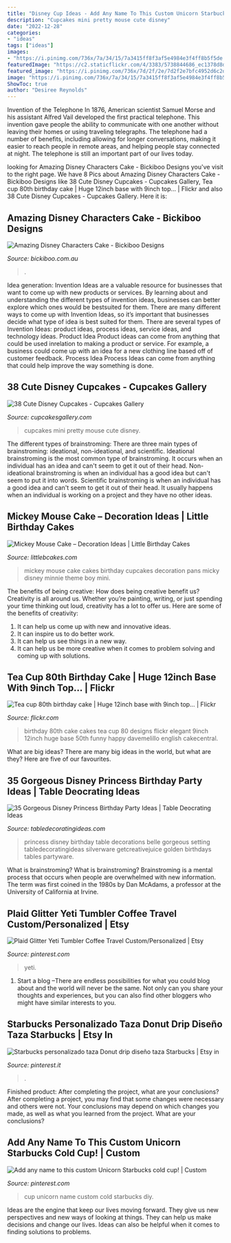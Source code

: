 ```yaml
---
title: "Disney Cup Ideas - Add Any Name To This Custom Unicorn Starbucks Cold Cup!"
description: "Cupcakes mini pretty mouse cute disney"
date: "2022-12-28"
categories:
- "ideas"
tags: ["ideas"]
images:
- "https://i.pinimg.com/736x/7a/34/15/7a3415ff8f3af5e4984e3f4ff8b5f5de.jpg"
featuredImage: "https://c2.staticflickr.com/4/3383/5738844686_ec1378d8d1_b.jpg"
featured_image: "https://i.pinimg.com/736x/7d/2f/2e/7d2f2e7bfc4952d6c2ddacf46785b066.jpg"
image: "https://i.pinimg.com/736x/7a/34/15/7a3415ff8f3af5e4984e3f4ff8b5f5de.jpg"
ShowToc: true
author: "Desiree Reynolds"
---
```



Invention of the Telephone
In 1876, American scientist Samuel Morse and his assistant Alfred Vail developed the first practical telephone. This invention gave people the ability to communicate with one another without leaving their homes or using traveling telegraphs. The telephone had a number of benefits, including allowing for longer conversations, making it easier to reach people in remote areas, and helping people stay connected at night. The telephone is still an important part of our lives today.

	

		
looking for Amazing Disney Characters Cake - Bickiboo Designs you've visit to the right page. We have 8 Pics about Amazing Disney Characters Cake - Bickiboo Designs like 38 Cute Disney Cupcakes - Cupcakes Gallery, Tea cup 80th birthday cake | Huge 12inch base with 9inch top… | Flickr and also 38 Cute Disney Cupcakes - Cupcakes Gallery. Here it is:
		
    
## Amazing Disney Characters Cake - Bickiboo Designs

<img loading=lazy src="https://cdn.shopify.com/s/files/1/0161/3068/files/disney_cake_grande.jpg?868" onerror="this.onerror=null;this.src='https://tse4.mm.bing.net/th?id=OIP.Vuiy4RClN-qdoTlUl1-isQAAAA&amp;pid=15.1';" alt="Amazing Disney Characters Cake - Bickiboo Designs">

_Source: bickiboo.com.au_

>. 

	

Idea generation:
Invention Ideas are a valuable resource for businesses that want to come up with new products or services. By learning about and understanding the different types of invention ideas, businesses can better explore which ones would be bestsuited for them. There are many different ways to come up with Invention Ideas, so it’s important that businesses decide what type of idea is best suited for them.
There are several types of Invention Ideas: product ideas, process ideas, service ideas, and technology ideas. Product Idea 
Product ideas can come from anything that could be used inrelation to making a product or service. For example, a business could come up with an idea for a new clothing line based off of customer feedback. Process Idea 
Process Ideas can come from anything that could help improve the way something is done.

    
## 38 Cute Disney Cupcakes - Cupcakes Gallery

<img loading=lazy src="https://cupcakesgallery.com/wp-content/uploads/2015/10/Pretty-Mini-Mouse-Cupcakes.jpg" onerror="this.onerror=null;this.src='https://tse3.mm.bing.net/th?id=OIP.6hh9avUh-8rErsZ_MqDqUwHaJ3&amp;pid=15.1';" alt="38 Cute Disney Cupcakes - Cupcakes Gallery">

_Source: cupcakesgallery.com_

>cupcakes mini pretty mouse cute disney. 

	

The different types of brainstroming:
There are three main types of brainstroming: ideational, non-ideational, and scientific. Ideational brainstroming is the most common type of brainstroming. It occurs when an individual has an idea and can't seem to get it out of their head. Non-ideational brainstroming is when an individual has a good idea but can't seem to put it into words. Scientific brainstroming is when an individual has a good idea and can't seem to get it out of their head. It usually happens when an individual is working on a project and they have no other ideas.

    
## Mickey Mouse Cake – Decoration Ideas | Little Birthday Cakes

<img loading=lazy src="http://www.littlebcakes.com/wp-content/uploads/2013/08/Mickey-Mouse-Cake-Pans.jpg" onerror="this.onerror=null;this.src='https://tse3.mm.bing.net/th?id=OIP.OjGnoTefdnTkUNDUsnLERwHaLH&amp;pid=15.1';" alt="Mickey Mouse Cake – Decoration Ideas | Little Birthday Cakes">

_Source: littlebcakes.com_

>mickey mouse cake cakes birthday cupcakes decoration pans micky disney minnie theme boy mini. 

	

The benefits of being creative: How does being creative benefit us?
Creativity is all around us. Whether you’re painting, writing, or just spending your time thinking out loud, creativity has a lot to offer us. Here are some of the benefits of creativity: 
1. It can help us come up with new and innovative ideas.
2. It can inspire us to do better work.
3. It can help us see things in a new way.
4. It can help us be more creative when it comes to problem solving and coming up with solutions.

    
## Tea Cup 80th Birthday Cake | Huge 12inch Base With 9inch Top… | Flickr

<img loading=lazy src="https://c2.staticflickr.com/4/3383/5738844686_ec1378d8d1_b.jpg" onerror="this.onerror=null;this.src='https://tse2.mm.bing.net/th?id=OIP.eK8dMd5RO9_3WEHfGf4x8gHaJ4&amp;pid=15.1';" alt="Tea cup 80th birthday cake | Huge 12inch base with 9inch top… | Flickr">

_Source: flickr.com_

>birthday 80th cake cakes tea cup 80 designs flickr elegant 9inch 12inch huge base 50th funny happy davemelillo english cakecentral. 

	

What are big ideas?
There are many big ideas in the world, but what are they? Here are five of our favourites.

    
## 35 Gorgeous Disney Princess Birthday Party Ideas | Table Deocrating Ideas

<img loading=lazy src="http://www.getcreativejuice.com/wp-content/uploads/2014/05/Princess-Party-tablesetting.jpg" onerror="this.onerror=null;this.src='https://tse4.mm.bing.net/th?id=OIP.eDrUOXJODx_VRkJ1ycPMbAHaLJ&amp;pid=15.1';" alt="35 Gorgeous Disney Princess Birthday Party Ideas | Table Deocrating Ideas">

_Source: tabledecoratingideas.com_

>princess disney birthday table decorations belle gorgeous setting tabledecoratingideas silverware getcreativejuice golden birthdays tables partyware. 

	

What is brainstroming?
What is brainstroming? Brainstroming is a mental process that occurs when people are overwhelmed with new information. The term was first coined in the 1980s by Dan McAdams, a professor at the University of California at Irvine.

    
## Plaid Glitter Yeti Tumbler Coffee Travel Custom/Personalized | Etsy

<img loading=lazy src="https://i.pinimg.com/736x/7a/34/15/7a3415ff8f3af5e4984e3f4ff8b5f5de.jpg" onerror="this.onerror=null;this.src='https://tse3.mm.bing.net/th?id=OIP.5gdsgB4wYL51gHtalY2zjAHaLI&amp;pid=15.1';" alt="Plaid Glitter Yeti Tumbler Coffee Travel Custom/Personalized | Etsy">

_Source: pinterest.com_

>yeti. 

	

1. Start a blog –There are endless possibilities for what you could blog about and the world will never be the same. Not only can you share your thoughts and experiences, but you can also find other bloggers who might have similar interests to you. 

    
## Starbucks Personalizado Taza Donut Drip Diseño Taza Starbucks | Etsy In

<img loading=lazy src="https://i.pinimg.com/736x/7d/2f/2e/7d2f2e7bfc4952d6c2ddacf46785b066.jpg" onerror="this.onerror=null;this.src='https://tse4.mm.bing.net/th?id=OIP.5Ov079F2xGi96CFc-TPZSQHaN9&amp;pid=15.1';" alt="Starbucks personalizado taza Donut drip diseño taza Starbucks | Etsy in">

_Source: pinterest.it_

>. 

	

Finished product: After completing the project, what are your conclusions?
After completing a project, you may find that some changes were necessary and others were not. Your conclusions may depend on which changes you made, as well as what you learned from the project. What are your conclusions?

    
## Add Any Name To This Custom Unicorn Starbucks Cold Cup! | Custom

<img loading=lazy src="https://i.pinimg.com/736x/e6/4a/77/e64a77e69d74548a031c036530a8696d.jpg" onerror="this.onerror=null;this.src='https://tse1.mm.bing.net/th?id=OIP.8wWL7BAuiIwlGmIn5FRMJQHaJ3&amp;pid=15.1';" alt="Add any name to this custom Unicorn Starbucks cold cup! | Custom">

_Source: pinterest.com_

>cup unicorn name custom cold starbucks diy. 

	

Ideas are the engine that keep our lives moving forward. They give us new perspectives and new ways of looking at things. They can help us make decisions and change our lives. Ideas can also be helpful when it comes to finding solutions to problems.

